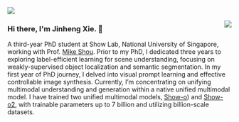 ![](https://komarev.com/ghpvc/?username=Sierkinhane)

<img align="right" src="https://github-readme-stats.anuraghazra1.vercel.app/api?username=Sierkinhane&show_icons=true&icon_color=CE1D2D&text_color=718096&bg_color=ffffff&hide_title=true" />

### Hi there, I'm Jinheng Xie. 👋

<!--
- 🌱 I'm Jinheng Xie, a second-year PhD student at the National University of Singapore, working with Professor [Mike Shou](https://scholar.google.com/citations?user=h1-3lSoAAAAJ&hl=zh-CN). </a>
- ❤️ I'm currently exploring **multi-modal pre-training and generation** like generative pre-training and text-to-image generation.
-->

A third-year PhD student at Show Lab, National University of Singapore, working with Prof. [Mike Shou](https://scholar.google.com/citations?user=h1-3lSoAAAAJ&hl=zh-CN). Prior to my PhD, I dedicated three years to exploring label-efficient learning for scene understanding, focusing on weakly-supervised object localization and semantic segmentation. In my first year of PhD journey, I delved into visual prompt learning and effective controllable image synthesis. Currently, I’m concentrating on unifying multimodal understanding and generation within a native unified multimodal model. I have trained two unified multimodal models, [Show-o](https://github.com/showlab/Show-o)) and [Show-o2](https://github.com/showlab/Show-o), with trainable parameters up to 7 billion and utilizing billion-scale datasets.


<!--
**Sierkinhane/Sierkinhane** is a ✨ _special_ ✨ repository because its `README.md` (this file) appears on your GitHub profile.
- ❤️  I'm currently serving as a reviewer for **TPAMI** (IEEE Transactions on Pattern Analysis and Machine Intelligence), **IJCV** (International Journal of Computer Vision), AAAI and CVPR.
![Sierkinhane's github stats](https://github-readme-stats.anuraghazra1.vercel.app/api?username=Sierkinhane&show_icons=true&theme=cobalt)
Here are some ideas to get you started:

- 🔭 I’m currently working on ...
- 🌱 I’m currently learning ...
- 👯 I’m looking to collaborate on ...
- 🤔 I’m looking for help with ...
- 💬 Ask me about ...
- 📫 How to reach me: ...
- 😄 Pronouns: ...
- ⚡ Fun fact: ...
-->
